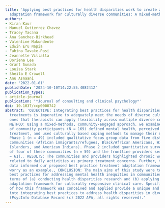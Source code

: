 ```yaml
---
title: 'Applying best practices for health disparities work to create a treatment
  adaptation framework for culturally diverse communities: A mixed-methods approach.'
authors:
- Kiran Kaur
- Manuel Gutierrez Chavez
- Tracey Tacana
- Ana Sanchez-Birkhead
- Valentine Mukundente
- Edwin Eru Napia
- Fahina Tavake-Pasi
- Jeannette Villalta
- Doriena Lee
- Grant Sunada
- Louisa Stark
- Sheila E Crowell
- Anu Asnaani
date: '2022-01-01'
publishDate: '2024-10-10T14:22:55.408241Z'
publication_types:
- article-journal
publication: '*Journal of consulting and clinical psychology*'
doi: 10.1037/ccp0000742
abstract: 'OBJECTIVE: Integrating best practices for health disparities to adapt evidence-based
  treatments is imperative to adequately meet the needs of diverse cultures, particularly
  ones that therapists can apply flexibility across multiple diverse communities.,
  METHOD: Using a mixed-methods, community-engaged approach, we examined how a range
  of community participants (N = 169) defined mental health, perceived barriers to
  treatment, and used culturally based coping methods to manage their mental health.
  Phase 1 (n = 49) included qualitative focus group data from five distinct racial/ethnic
  communities (African immigrants/refugees, Black/African Americans, Hispanics, Pacific
  Islanders, and American Indians). Phase 2 included quantitative surveys from members
  of four of these communities (n = 59) and the frontline providers serving them (n
  = 61)., RESULTS: The communities and providers highlighted chronic worry and distress
  related to daily activities as primary treatment concerns. Further, this mixed-methods
  data informed our proposed best practice treatment adaptation framework using chronic
  worry as an example., CONCLUSION: The main aims of this study were to exemplify
  best practices for addressing mental health inequities in communities of color in
  terms of (a) conducting health disparities research and (b) applying a treatment
  adaptation framework for culturally responsive clinical care. Specific features
  of how this framework was conceived and applied provide a unique and critical view
  into integrating best practices to address health disparities in diverse communities.
  (PsycInfo Database Record (c) 2022 APA, all rights reserved).'
---
```

